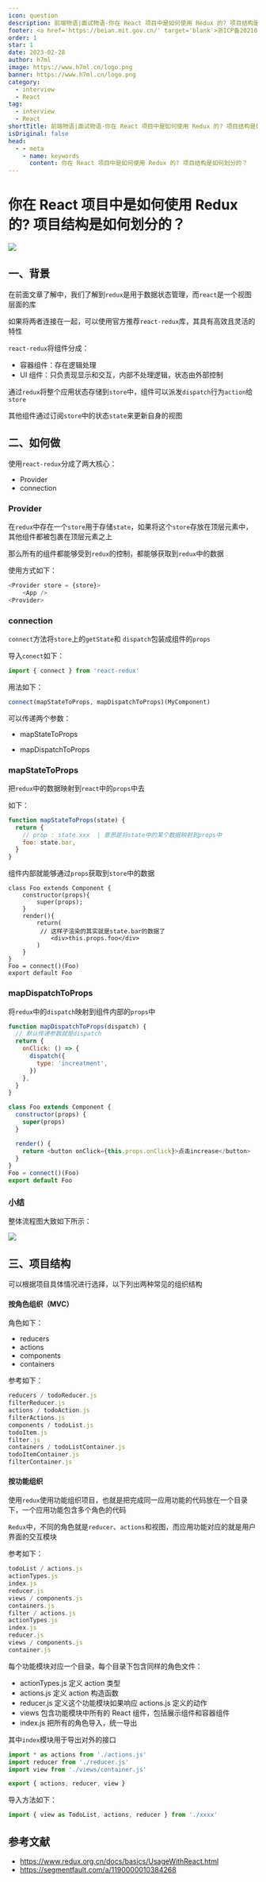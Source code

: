 ```yaml
---
icon: question
description: 前端物语|面试物语-你在 React 项目中是如何使用 Redux 的? 项目结构是如何划分的？
footer: <a href='https://beian.mit.gov.cn/' target='blank'>浙ICP备2021037683号-2</a>你在 React 项目中是如何使用 Redux 的? 项目结构是如何划分的？
order: 1
star: 1
date: 2023-02-28
author: h7ml
image: https://www.h7ml.cn/logo.png
banner: https://www.h7ml.cn/logo.png
category:
  - interview
  - React
tag:
  - interview
  - React
shortTitle: 前端物语|面试物语-你在 React 项目中是如何使用 Redux 的? 项目结构是如何划分的？
isOriginal: false
head:
  - - meta
    - name: keywords
      content: 你在 React 项目中是如何使用 Redux 的? 项目结构是如何划分的？
---
```


# 你在 React 项目中是如何使用 Redux 的? 项目结构是如何划分的？

![](http://static.5ibug.net/vitepress/assets/images/interview/31a4aff0-e7dc-11eb-ab90-d9ae814b240d.png)

## 一、背景

在前面文章了解中，我们了解到`redux`是用于数据状态管理，而`react`是一个视图层面的库

如果将两者连接在一起，可以使用官方推荐`react-redux`库，其具有高效且灵活的特性

`react-redux`将组件分成：

- 容器组件：存在逻辑处理
- UI 组件：只负责现显示和交互，内部不处理逻辑，状态由外部控制

通过`redux`将整个应用状态存储到`store`中，组件可以派发`dispatch`行为`action`给`store`

其他组件通过订阅`store`中的状态`state`来更新自身的视图

## 二、如何做

使用`react-redux`分成了两大核心：

- Provider
- connection

### Provider

在`redux`中存在一个`store`用于存储`state`，如果将这个`store`存放在顶层元素中，其他组件都被包裹在顶层元素之上

那么所有的组件都能够受到`redux`的控制，都能够获取到`redux`中的数据

使用方式如下：

```js
<Provider store = {store}>
    <App />
<Provider>
```

### connection

`connect`方法将`store`上的`getState`和 `dispatch`包装成组件的`props`

导入`conect`如下：

```js
import { connect } from 'react-redux'
```

用法如下：

```js
connect(mapStateToProps, mapDispatchToProps)(MyComponent)
```

可以传递两个参数：

- mapStateToProps

- mapDispatchToProps

### mapStateToProps

把`redux`中的数据映射到`react`中的`props`中去

如下：

```jsx
function mapStateToProps(state) {
  return {
    // prop : state.xxx  | 意思是将state中的某个数据映射到props中
    foo: state.bar,
  }
}
```

组件内部就能够通过`props`获取到`store`中的数据

```cons
class Foo extends Component {
    constructor(props){
        super(props);
    }
    render(){
        return(
         // 这样子渲染的其实就是state.bar的数据了
            <div>this.props.foo</div>
        )
    }
}
Foo = connect()(Foo)
export default Foo
```

### mapDispatchToProps

将`redux`中的`dispatch`映射到组件内部的`props`中

```jsx
function mapDispatchToProps(dispatch) {
  // 默认传递参数就是dispatch
  return {
    onClick: () => {
      dispatch({
        type: 'increatment',
      })
    },
  }
}
```

```js
class Foo extends Component {
  constructor(props) {
    super(props)
  }

  render() {
    return <button onClick={this.props.onClick}>点击increase</button>
  }
}
Foo = connect()(Foo)
export default Foo
```

### 小结

整体流程图大致如下所示：

![](http://static.5ibug.net/vitepress/assets/images/interview/3e47db10-e7dc-11eb-85f6-6fac77c0c9b3.png)

## 三、项目结构

可以根据项目具体情况进行选择，以下列出两种常见的组织结构

#### 按角色组织（MVC）

角色如下：

- reducers
- actions
- components
- containers

参考如下：

```js
reducers / todoReducer.js
filterReducer.js
actions / todoAction.js
filterActions.js
components / todoList.js
todoItem.js
filter.js
containers / todoListContainer.js
todoItemContainer.js
filterContainer.js
```

#### 按功能组织

使用`redux`使用功能组织项目，也就是把完成同一应用功能的代码放在一个目录下，一个应用功能包含多个角色的代码

`Redux`中，不同的角色就是`reducer`、`actions`和视图，而应用功能对应的就是用户界面的交互模块

参考如下：

```js
todoList / actions.js
actionTypes.js
index.js
reducer.js
views / components.js
containers.js
filter / actions.js
actionTypes.js
index.js
reducer.js
views / components.js
container.js
```

每个功能模块对应一个目录，每个目录下包含同样的角色文件：

- actionTypes.js 定义 action 类型
- actions.js 定义 action 构造函数
- reducer.js 定义这个功能模块如果响应 actions.js 定义的动作
- views 包含功能模块中所有的 React 组件，包括展示组件和容器组件
- index.js 把所有的角色导入，统一导出

其中`index`模块用于导出对外的接口

```js
import * as actions from './actions.js'
import reducer from './reducer.js'
import view from './views/container.js'

export { actions, reducer, view }
```

导入方法如下：

```js
import { view as TodoList, actions, reducer } from './xxxx'
```

## 参考文献

- <https://www.redux.org.cn/docs/basics/UsageWithReact.html>
- <https://segmentfault.com/a/1190000010384268>
